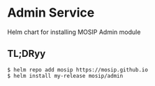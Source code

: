 # Admin Service

Helm chart for installing MOSIP Admin module

## TL;DRyy

```console
$ helm repo add mosip https://mosip.github.io
$ helm install my-release mosip/admin
```
